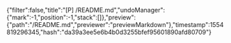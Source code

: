 {"filter":false,"title":"[P] /README.md","undoManager":{"mark":-1,"position":-1,"stack":[]},"preview":{"path":"/README.md","previewer":"previewMarkdown"},"timestamp":1554819296345,"hash":"da39a3ee5e6b4b0d3255bfef95601890afd80709"}